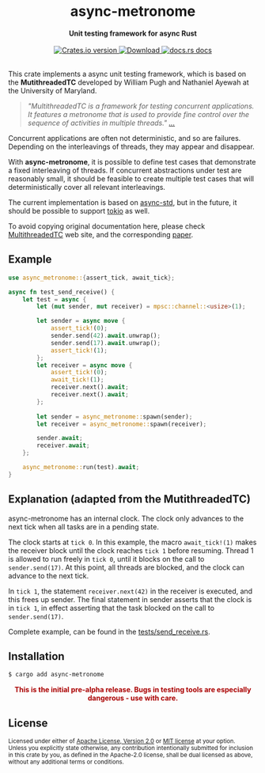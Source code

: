 <h1 align="center">async-metronome</h1>
<div align="center">
 <strong>
   Unit testing framework for async Rust
 </strong>
</div>

<br />

<div align="center">
  <!-- Crates version -->
  <a href="https://crates.io/crates/async-metronome">
    <img src="https://img.shields.io/crates/v/async-metronome.svg?style=flat-square"
    alt="Crates.io version" />
  </a>
  <!-- Downloads -->
  <a href="https://crates.io/crates/async-metronome">
    <img src="https://img.shields.io/crates/d/async-metronome.svg?style=flat-square"
      alt="Download" />
  </a>
  <!-- docs.rs docs -->
  <a href="https://docs.rs/async-metronome">
    <img src="https://img.shields.io/badge/docs-latest-blue.svg?style=flat-square"
      alt="docs.rs docs" />
  </a>
</div>

<br/>

This crate implements a async unit testing framework, which is based on the  **MutithreadedTC** developed by William Pugh and Nathaniel Ayewah at the University of Maryland.

> *"MultithreadedTC is a framework for testing concurrent applications. It features a 
> metronome that is used to provide fine control over the sequence of activities in
> multiple threads." [...](https://www.cs.umd.edu/projects/PL/multithreadedtc/overview.html)*

Concurrent applications are often not deterministic, and so are failures. Depending on the interleavings of threads, they may appear and disappear.

With **async-metronome**, it is possible to define test cases that demonstrate a fixed interleaving of threads. If concurrent abstractions under test are reasonably small, it should be feasible to create multiple test cases that will deterministically cover all relevant interleavings.

The current implementation is based on [async-std](https://crates.io/crates/async-std), but in the future, it should be possible to support [tokio](https://tokio.rs) as well.

To avoid copying original documentation here, please check [MultithreadedTC](https://www.cs.umd.edu/projects/PL/multithreadedtc/) web site, and the corresponding [paper](https://www.cs.umd.edu/projects/PL/multithreadedtc/pubs/ASE07-pugh.pdf).

## Example

```rust
use async_metronome::{assert_tick, await_tick};

async fn test_send_receive() {
    let test = async {
        let (mut sender, mut receiver) = mpsc::channel::<usize>(1);

        let sender = async move {
            assert_tick!(0);
            sender.send(42).await.unwrap();
            sender.send(17).await.unwrap();
            assert_tick!(1);
        };
        let receiver = async move {
            assert_tick!(0);
            await_tick!(1);
            receiver.next().await;
            receiver.next().await;
        };
        
        let sender = async_metronome::spawn(sender);
        let receiver = async_metronome::spawn(receiver);

        sender.await;
        receiver.await;
    };

    async_metronome::run(test).await;
}

```
## Explanation (adapted from the MutithreadedTC)

async-metronome has an internal clock. The clock only advances to the next tick when all tasks are in a pending state.

The clock starts at `tick 0`. In this example, the macro `await_tick!(1)` makes the receiver block until the clock reaches `tick 1` before resuming. Thread 1 is allowed to run freely in `tick 0`, until it blocks on the call to `sender.send(17)`. At this point, all threads are blocked, and the clock can advance to the next tick.

In `tick 1`, the statement `receiver.next(42)` in the receiver is executed, and this frees up sender. The final statement in sender asserts that the clock is in `tick 1`, in effect asserting that the task blocked on the call to `sender.send(17)`.

Complete example, can be found in the [tests/send_receive.rs](tests/send_receive.rs).

## Installation
```sh
$ cargo add async-metronome
```

<div align="center">
    <strong style="color: #a00">
    This is the initial pre-alpha release. Bugs in testing tools are especially dangerous - use with care.
    </strong>
</div>

## License

<sup>
Licensed under either of <a href="LICENSE-APACHE">Apache License, Version
2.0</a> or <a href="LICENSE-MIT">MIT license</a> at your option.
</sup>

<br/>

<sub>
Unless you explicitly state otherwise, any contribution intentionally submitted
for inclusion in this crate by you, as defined in the Apache-2.0 license, shall
be dual licensed as above, without any additional terms or conditions.
</sub>
 


